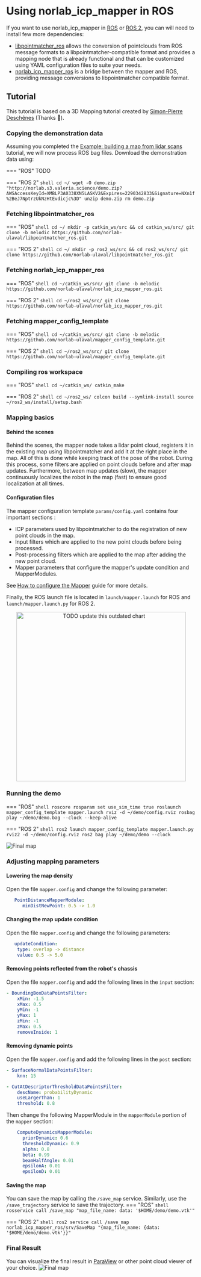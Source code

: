 # Using norlab_icp_mapper in ROS

If you want to use norlab_icp_mapper in [ROS](http://www.ros.org/) or [ROS 2](https://docs.ros.org/en/iron/index.html), you can will need to install few more dependencies:

+ [libpointmatcher_ros](https://github.com/norlab-ulaval/libpointmatcher_ros) allows the conversion of pointclouds from ROS message formats to a libpointmatcher-compatible format and provides a mapping node that is already functional and that can be customized using YAML configuration files to suite your needs.
+ [norlab_icp_mapper_ros](https://github.com/norlab-ulaval/norlab_icp_mapper_ros) is a bridge between the mapper and ROS, providing message conversions to libpointmatcher compatible format.

## Tutorial

This tutorial is based on a 3D Mapping tutorial created by [Simon-Pierre Deschênes](https://norlab.ulaval.ca/people/sp_deschenes/) (Thanks 🎉).

### Copying the demonstration data

Assuming you completed the [Example: building a map from lidar scans](RunningExample.md) tutorial, we will now process ROS bag files.
Download the demonstration data using:

=== "ROS"
    TODO

=== "ROS 2"
    ```shell
    cd ~/
    wget -O demo.zip "http://norlab.s3.valeria.science/demo.zip?AWSAccessKeyId=XMBLP3A0338XN5LASKV2&Expires=2290342833&Signature=NXn1f%2BeJ7NptrzUkNzHtEvdicjc%3D"
    unzip demo.zip
    rm demo.zip
    ```

### Fetching libpointmatcher_ros

=== "ROS"
    ```shell
    cd ~/
    mkdir -p catkin_ws/src && cd catkin_ws/src/
    git clone -b melodic https://github.com/norlab-ulaval/libpointmatcher_ros.git
    ```

=== "ROS 2"
    ```shell
    cd ~/
    mkdir -p ros2_ws/src && cd ros2_ws/src/
    git clone https://github.com/norlab-ulaval/libpointmatcher_ros.git
    ```

### Fetching norlab_icp_mapper_ros
=== "ROS"
    ```shell
    cd ~/catkin_ws/src/
    git clone -b melodic https://github.com/norlab-ulaval/norlab_icp_mapper_ros.git
    ```

=== "ROS 2"
    ```shell
    cd ~/ros2_ws/src/
    git clone https://github.com/norlab-ulaval/norlab_icp_mapper_ros.git
    ```

### Fetching mapper_config_template
=== "ROS"
    ```shell
    cd ~/catkin_ws/src/
    git clone -b melodic https://github.com/norlab-ulaval/mapper_config_template.git
    ```

=== "ROS 2"
    ```shell
    cd ~/ros2_ws/src/
    git clone https://github.com/norlab-ulaval/mapper_config_template.git
    ```

### Compiling ros workspace

=== "ROS"
    ```shell
    cd ~/catkin_ws/
    catkin_make
    ```

=== "ROS 2"
    ```shell
    cd ~/ros2_ws/
    colcon build --symlink-install
    source ~/ros2_ws/install/setup.bash
    ```

### Mapping basics

#### Behind the scenes

Behind the scenes, the mapper node takes a lidar point cloud, registers it in the
existing map using libpointmatcher and add it at the right place in the map. All of
this is done while keeping track of the pose of the robot. During this process, some
filters are applied on point clouds before and after map updates. Furthermore, between
map updates (slow), the mapper continuously localizes the robot in the map (fast) to
ensure good localization at all times.

#### Configuration files

The mapper configuration template `params/config.yaml` contains four important sections :

* ICP parameters used by libpointmatcher to do the registration of new point clouds in the map.
* Input filters which are applied to the new point clouds before being processed.
* Post-processing filters which are applied to the map after adding the new point cloud.
* Mapper parameters that configure the mapper's update condition and MapperModules.

See [How to configure the Mapper](MapperConfiguration.md) guide for more details.

Finally, the ROS launch file is located in `launch/mapper.launch` for ROS and `launch/mapper.launch.py` for ROS 2.

<p align="center">
   <img src="https://github.com/norlab-ulaval/Norlab_wiki/blob/main/Tutorials/3D_mapping/images/mapper_flowchart.png" alt="TODO update this outdated chart" height="450"/>
</p>

### Running the demo

=== "ROS"
    ```shell
    roscore
    rosparam set use_sim_time true
    roslaunch mapper_config_template mapper.launch
    rviz -d ~/demo/config.rviz
    rosbag play ~/demo/demo.bag --clock --keep-alive
    ```

=== "ROS 2"
    ```shell
    ros2 launch mapper_config_template mapper.launch.py
    rviz2 -d ~/demo/config.rviz
    ros2 bag play ~/demo/demo --clock
    ```

![Final map](images/ros_trajectory.png)

### Adjusting mapping parameters

#### Lowering the map density

Open the file `mapper.config` and change the following parameter:
```yaml
   PointDistanceMapperModule:
      minDistNewPoint: 0.5 -> 1.0
```

#### Changing the map update condition

Open the file `mapper.config` and change the following parameters:

```yaml
   updateCondition:
    type: overlap -> distance
    value: 0.5 -> 5.0
```

#### Removing points reflected from the robot's chassis

Open the file `mapper.config` and add the following lines in the `input` section:

```yaml
- BoundingBoxDataPointsFilter:
    xMin: -1.5
    xMax: 0.5
    yMin: -1
    yMax: 1
    zMin: -1
    zMax: 0.5
    removeInside: 1
```

#### Removing dynamic points

Open the file `mapper.config` and add the following lines in the `post` section:

```yaml
- SurfaceNormalDataPointsFilter:
    knn: 15

- CutAtDescriptorThresholdDataPointsFilter:
    descName: probabilityDynamic
    useLargerThan: 1
    threshold: 0.8
```

Then change the following MapperModule in the `mapperModule` portion of the `mapper` section:
```yaml
    ComputeDynamicsMapperModule:
      priorDynamic: 0.6
      thresholdDynamic: 0.9
      alpha: 0.8
      beta: 0.99
      beamHalfAngle: 0.01
      epsilonA: 0.01
      epsilonD: 0.01
```

#### Saving the map
You can save the map by calling the `/save_map` service. Similarly, use the `/save_trajectory` service to save the trajectory.
=== "ROS"
    ```shell
    rosservice call /save_map "map_file_name:
        data: '$HOME/demo/demo.vtk'"
    ```

=== "ROS 2"
    ```shell
    ros2 service call /save_map norlab_icp_mapper_ros/srv/SaveMap "{map_file_name: {data: '$HOME/demo/demo.vtk'}}"
    ```

### Final Result
You can visualize the final result in [ParaView](https://www.paraview.org/) or other point cloud viewer of your choice.
![Final map](images/ros_map.png)